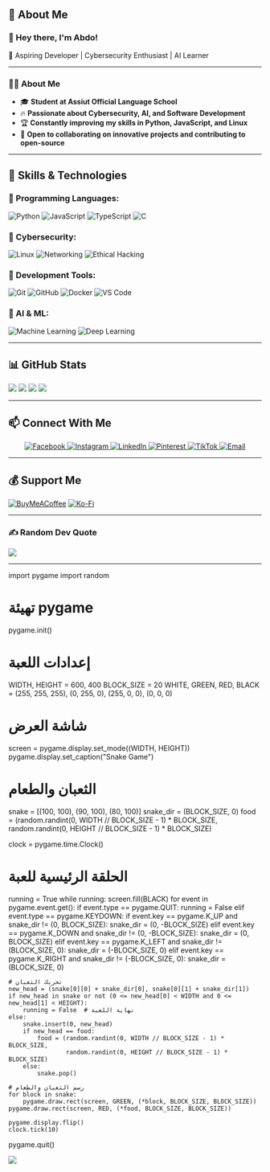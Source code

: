 ## 💫 About Me

### 👋 Hey there, I'm Abdo!
🚀 Aspiring Developer | Cybersecurity Enthusiast | AI Learner

---

### 👨‍💻 About Me
- 🎓 **Student at Assiut Official Language School**
- 🔥 **Passionate about Cybersecurity, AI, and Software Development**
- 🏆 **Constantly improving my skills in Python, JavaScript, and Linux**
- 🎯 **Open to collaborating on innovative projects and contributing to open-source**

---

## 🚀 Skills & Technologies

### 🔹 Programming Languages:
![Python](https://img.shields.io/badge/python-%233776AB.svg?style=for-the-badge&logo=python&logoColor=yellow)
![JavaScript](https://img.shields.io/badge/javascript-%23F7DF1E.svg?style=for-the-badge&logo=javascript&logoColor=black)
![TypeScript](https://img.shields.io/badge/typescript-%23007ACC.svg?style=for-the-badge&logo=typescript&logoColor=white)
![C](https://img.shields.io/badge/c-%2300599C.svg?style=for-the-badge&logo=c&logoColor=white)

### 🔹 Cybersecurity:
![Linux](https://img.shields.io/badge/Linux-%23FCC624.svg?style=for-the-badge&logo=linux&logoColor=black)
![Networking](https://img.shields.io/badge/Networking-%2300C7B7.svg?style=for-the-badge&logo=windowsterminal&logoColor=white)
![Ethical Hacking](https://img.shields.io/badge/Ethical%20Hacking-%231877F2.svg?style=for-the-badge&logo=kalilinux&logoColor=white)

### 🔹 Development Tools:
![Git](https://img.shields.io/badge/Git-%23F05033.svg?style=for-the-badge&logo=git&logoColor=white)
![GitHub](https://img.shields.io/badge/GitHub-%23181717.svg?style=for-the-badge&logo=github&logoColor=white)
![Docker](https://img.shields.io/badge/Docker-%230db7ed.svg?style=for-the-badge&logo=docker&logoColor=white)
![VS Code](https://img.shields.io/badge/VS%20Code-%23007ACC.svg?style=for-the-badge&logo=visualstudiocode&logoColor=white)

### 🔹 AI & ML:
![Machine Learning](https://img.shields.io/badge/Machine%20Learning-%23FF6F00.svg?style=for-the-badge&logo=tensorflow&logoColor=white)
![Deep Learning](https://img.shields.io/badge/Deep%20Learning-%2300A4EF.svg?style=for-the-badge&logo=pytorch&logoColor=white)

---

## 📊 GitHub Stats

![](https://github-readme-stats.vercel.app/api?username=abdoaldoushy2009&theme=radical&hide_border=false&include_all_commits=true&count_private=true)
![](https://github-readme-stats.vercel.app/api/top-langs/?username=abdoaldoushy2009&theme=radical&hide_border=false&include_all_commits=true&count_private=true&layout=compact)
![](https://github-profile-trophy.vercel.app/?username=abdoaldoushy2009&theme=radical&no-frame=true&no-bg=false&margin-w=4)
![](https://github-contributor-stats.vercel.app/api?username=abdoaldoushy2009&limit=5&theme=default&combine_all_yearly_contributions=true)

---

## 📫 Connect With Me

<p align="center">
  <a href="https://facebook.com/abdoaldoushy" target="_blank">
    <img src="https://img.shields.io/badge/Facebook-%231877F2?style=for-the-badge&logo=facebook&logoColor=white" alt="Facebook"/>
  </a>
  <a href="https://instagram.com/abdo_aldoushy" target="_blank">
    <img src="https://img.shields.io/badge/Instagram-%23E4405F?style=for-the-badge&logo=instagram&logoColor=white" alt="Instagram"/>
  </a>
  <a href="https://linkedin.com/in/abdoaldoushy" target="_blank">
    <img src="https://img.shields.io/badge/LinkedIn-%230077B5?style=for-the-badge&logo=linkedin&logoColor=white" alt="LinkedIn"/>
  </a>
  <a href="https://pinterest.com/abdoaldoushy" target="_blank">
    <img src="https://img.shields.io/badge/Pinterest-%23E60023?style=for-the-badge&logo=pinterest&logoColor=white" alt="Pinterest"/>
  </a>
  <a href="https://tiktok.com/@abdoaldoushy" target="_blank">
    <img src="https://img.shields.io/badge/TikTok-%23000000?style=for-the-badge&logo=tiktok&logoColor=white" alt="TikTok"/>
  </a>
  <a href="mailto:abdoaldoushy@gmail.com">
    <img src="https://img.shields.io/badge/Email-D14836?style=for-the-badge&logo=gmail&logoColor=white" alt="Email"/>
  </a>
</p>

---

## 💰 Support Me

[![BuyMeACoffee](https://img.shields.io/badge/Buy%20Me%20a%20Coffee-ffdd00?style=for-the-badge&logo=buy-me-a-coffee&logoColor=black)](https://buymeacoffee.com/abdo_aldoushy)
[![Ko-Fi](https://img.shields.io/badge/Ko--fi-F16061?style=for-the-badge&logo=ko-fi&logoColor=white)](https://ko-fi.com/abdo_aldoushy)

---

### ✍️ Random Dev Quote
![](https://quotes-github-readme.vercel.app/api?type=horizontal&theme=radical)

---
import pygame
import random

# تهيئة pygame
pygame.init()

# إعدادات اللعبة
WIDTH, HEIGHT = 600, 400
BLOCK_SIZE = 20
WHITE, GREEN, RED, BLACK = (255, 255, 255), (0, 255, 0), (255, 0, 0), (0, 0, 0)

# شاشة العرض
screen = pygame.display.set_mode((WIDTH, HEIGHT))
pygame.display.set_caption("Snake Game")

# الثعبان والطعام
snake = [(100, 100), (90, 100), (80, 100)]
snake_dir = (BLOCK_SIZE, 0)
food = (random.randint(0, WIDTH // BLOCK_SIZE - 1) * BLOCK_SIZE, 
        random.randint(0, HEIGHT // BLOCK_SIZE - 1) * BLOCK_SIZE)

clock = pygame.time.Clock()

# الحلقة الرئيسية للعبة
running = True
while running:
    screen.fill(BLACK)
    for event in pygame.event.get():
        if event.type == pygame.QUIT:
            running = False
        elif event.type == pygame.KEYDOWN:
            if event.key == pygame.K_UP and snake_dir != (0, BLOCK_SIZE):
                snake_dir = (0, -BLOCK_SIZE)
            elif event.key == pygame.K_DOWN and snake_dir != (0, -BLOCK_SIZE):
                snake_dir = (0, BLOCK_SIZE)
            elif event.key == pygame.K_LEFT and snake_dir != (BLOCK_SIZE, 0):
                snake_dir = (-BLOCK_SIZE, 0)
            elif event.key == pygame.K_RIGHT and snake_dir != (-BLOCK_SIZE, 0):
                snake_dir = (BLOCK_SIZE, 0)

    # تحريك الثعبان
    new_head = (snake[0][0] + snake_dir[0], snake[0][1] + snake_dir[1])
    if new_head in snake or not (0 <= new_head[0] < WIDTH and 0 <= new_head[1] < HEIGHT):
        running = False  # نهاية اللعبة
    else:
        snake.insert(0, new_head)
        if new_head == food:
            food = (random.randint(0, WIDTH // BLOCK_SIZE - 1) * BLOCK_SIZE, 
                    random.randint(0, HEIGHT // BLOCK_SIZE - 1) * BLOCK_SIZE)
        else:
            snake.pop()

    # رسم الثعبان والطعام
    for block in snake:
        pygame.draw.rect(screen, GREEN, (*block, BLOCK_SIZE, BLOCK_SIZE))
    pygame.draw.rect(screen, RED, (*food, BLOCK_SIZE, BLOCK_SIZE))

    pygame.display.flip()
    clock.tick(10)

pygame.quit()


[![](https://visitcount.itsvg.in/api?id=abdoaldoushy2009&icon=0&color=0)](https://visitcount.itsvg.in)
